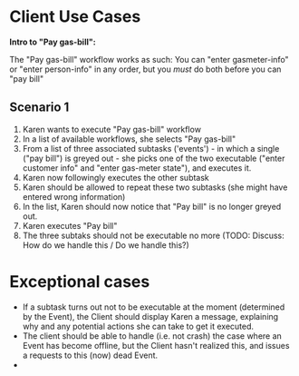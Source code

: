 # Client Use Cases

**Intro to "Pay gas-bill":** 

The "Pay gas-bill" workflow works as such: You can "enter gasmeter-info" or "enter person-info" in any order, but you *must* do both before you can "pay bill"

## Scenario 1
1. Karen wants to execute "Pay gas-bill" workflow
2. In a list of available workflows, she selects "Pay gas-bill"
3. From a list of three associated subtasks ('events') - in which a single ("pay bill") is greyed out - she picks one of the two executable ("enter customer info" and "enter gas-meter state"), and executes it.
4.  Karen now followingly executes the other subtask
5.  Karen should be allowed to repeat these two subtasks (she might have entered wrong information)
6. In the list, Karen should now notice that "Pay bill" is no longer greyed out.
7. Karen executes "Pay bill"
8. The three subtaks should not be executable no more (TODO: Discuss: How do we handle this / Do we handle this?)


# Exceptional cases

- If a subtask turns out not to be executable at the moment (determined by the Event), the Client should display Karen a message, explaining why and any potential actions she can take to get it executed. 
- The client should be able to handle (i.e. not crash) the case where an Event has become offline, but the Client hasn't realized this, and issues a requests to this (now) dead Event. 
- 